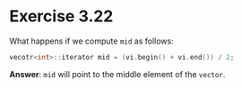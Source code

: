 # Exercise 3.22

What happens if we compute `mid` as follows:

```cpp
vecotr<int>::iterator mid = (vi.begin() + vi.end()) / 2;
```

**Answer**: `mid` will point to the middle element of the `vector`.